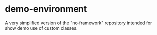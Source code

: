 # demo-environment
A very simplified version of the "no-framework" repository intended for show demo use of custom classes.
